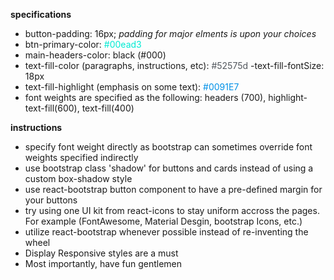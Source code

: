 **specifications**

- button-padding: 16px;
  _padding for major elments is upon your choices_
- btn-primary-color: <span style= "color: #00ead3">#00ead3</span>
- main-headers-color: black (#000)
- text-fill-color (paragraphs, instructions, etc): <span style= "color: #52575d">#52575d</span>
  -text-fill-fontSize: 18px
- text-fill-highlight (emphasis on some text): <span style= "color: #0091E7">#0091E7</span>
- font weights are specified as the following: headers (700), highlight-text-fill(600), text-fill(400)

**instructions**

- specify font weight directly as bootstrap can sometimes override font weights specified indirectly
- use bootstrap class 'shadow' for buttons and cards instead of using a custom box-shadow style
- use react-bootstrap button component to have a pre-defined margin for your buttons
- try using one UI kit from react-icons to stay uniform accross the pages. For example (FontAwesome, Material Desgin, bootstrap Icons, etc.)
- utilize react-bootstrap whenever possible instead of re-inventing the wheel
- Display Responsive styles are a must
- Most importantly, have fun gentlemen
